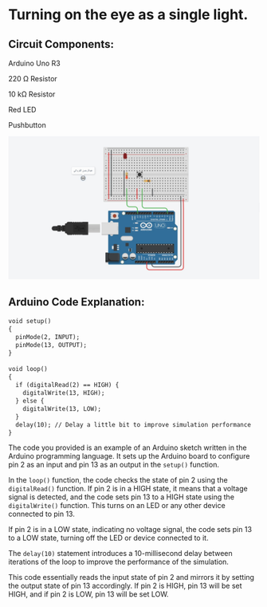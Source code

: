 # Turning on the eye as a single light.

## Circuit Components:

Arduino Uno R3

220 Ω Resistor

10 kΩ Resistor

Red LED

Pushbutton

![picture](Circuit.jpeg)

## Arduino Code Explanation:

```
void setup()
{
  pinMode(2, INPUT);
  pinMode(13, OUTPUT);
}

void loop()
{
  if (digitalRead(2) == HIGH) {
    digitalWrite(13, HIGH);
  } else {
    digitalWrite(13, LOW);
  }
  delay(10); // Delay a little bit to improve simulation performance
}
```
The code you provided is an example of an Arduino sketch written in the Arduino programming language. It sets up the Arduino board to configure pin 2 as an input and pin 13 as an output in the `setup()` function.

In the `loop()` function, the code checks the state of pin 2 using the `digitalRead()` function. If pin 2 is in a HIGH state, it means that a voltage signal is detected, and the code sets pin 13 to a HIGH state using the `digitalWrite()` function. This turns on an LED or any other device connected to pin 13.

If pin 2 is in a LOW state, indicating no voltage signal, the code sets pin 13 to a LOW state, turning off the LED or device connected to it.

The `delay(10)` statement introduces a 10-millisecond delay between iterations of the loop to improve the performance of the simulation.

This code essentially reads the input state of pin 2 and mirrors it by setting the output state of pin 13 accordingly. If pin 2 is HIGH, pin 13 will be set HIGH, and if pin 2 is LOW, pin 13 will be set LOW.
